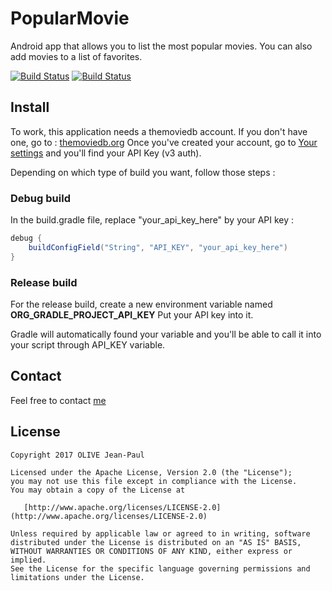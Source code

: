 PopularMovie
============

Android app that allows you to list the most popular movies.
You can also add movies to a list of favorites.

[![Build Status](https://travis-ci.org/olivejp/PopularMovie.svg?branch=master)](https://travis-ci.org/olivejp/PopularMovie)
[![Build Status](https://www.bitrise.io/app/3f16bf162aa3542f/status.svg?token=wLcTbLnRjnnQSjT8qVelBQ)](https://www.bitrise.io/app/3f16bf162aa3542f)

Install
-------

To work, this application needs a themoviedb account.
If you don't have one, go to : [themoviedb.org](https://www.themoviedb.org/)
Once you've created your account, go to [Your settings](https://www.themoviedb.org/settings/api) and you'll find your API Key (v3 auth).

Depending on which type of build you want, follow those steps :

### Debug build

In the build.gradle file, replace "your_api_key_here" by your API key :
```java
debug {
    buildConfigField("String", "API_KEY", "your_api_key_here")
}
```

### Release build

For the release build, create a new environment variable named **ORG_GRADLE_PROJECT_API_KEY**
Put your API key into it.

Gradle will automatically found your variable and you'll be able to call it into your script through API_KEY variable.

Contact
-------

Feel free to contact [me](orlanth23@gmail.com)

License
-------
    Copyright 2017 OLIVE Jean-Paul

    Licensed under the Apache License, Version 2.0 (the "License");
    you may not use this file except in compliance with the License.
    You may obtain a copy of the License at

       [http://www.apache.org/licenses/LICENSE-2.0](http://www.apache.org/licenses/LICENSE-2.0)

    Unless required by applicable law or agreed to in writing, software
    distributed under the License is distributed on an "AS IS" BASIS,
    WITHOUT WARRANTIES OR CONDITIONS OF ANY KIND, either express or implied.
    See the License for the specific language governing permissions and
    limitations under the License.
